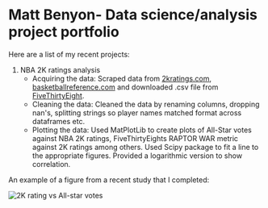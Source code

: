 # Matt Benyon- Data science/analysis project portfolio

Here are a list of my recent projects:
1. NBA 2K ratings analysis
    - Acquiring the data: Scraped data from [2kratings.com](https://www.2kratings.com/), [basketballreference.com](https://www.basketball-reference.com/allstar/NBA_2021_voting.html)            and downloaded .csv file from [FiveThirtyEight](https://projects.fivethirtyeight.com/nba-player-ratings/). 
    - Cleaning the data: Cleaned the data by renaming columns, dropping nan's, splitting strings so player names matched format across dataframes etc.
    - Plotting the data: Used MatPlotLib to create plots of All-Star votes against NBA 2K ratings, FiveThirtyEights RAPTOR WAR metric against 2K ratings among others. Used Scipy package to fit a line to the appropriate figures. Provided a logarithmic version to show correlation.

An example of a figure from a recent study that I completed:

![2K rating vs All-star votes](https://raw.githubusercontent.com/MattBenyon/Portfolio/main/2kvsvotesLOG.png "NBA all-star votes plotted on a log scale against NBA 2K rating")



